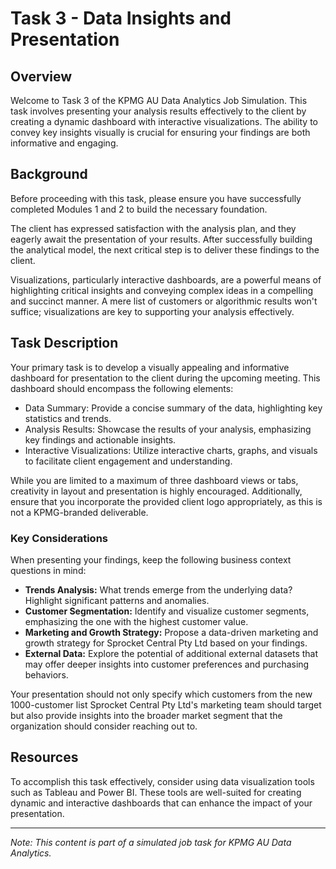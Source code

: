 # Task 3 - Data Insights and Presentation

## Overview

Welcome to Task 3 of the KPMG AU Data Analytics Job Simulation. This task involves presenting your analysis results effectively to the client by creating a dynamic dashboard with interactive visualizations. The ability to convey key insights visually is crucial for ensuring your findings are both informative and engaging.

## Background

Before proceeding with this task, please ensure you have successfully completed Modules 1 and 2 to build the necessary foundation.

The client has expressed satisfaction with the analysis plan, and they eagerly await the presentation of your results. After successfully building the analytical model, the next critical step is to deliver these findings to the client.

Visualizations, particularly interactive dashboards, are a powerful means of highlighting critical insights and conveying complex ideas in a compelling and succinct manner. A mere list of customers or algorithmic results won't suffice; visualizations are key to supporting your analysis effectively.

## Task Description

Your primary task is to develop a visually appealing and informative dashboard for presentation to the client during the upcoming meeting. This dashboard should encompass the following elements:

- Data Summary: Provide a concise summary of the data, highlighting key statistics and trends.
- Analysis Results: Showcase the results of your analysis, emphasizing key findings and actionable insights.
- Interactive Visualizations: Utilize interactive charts, graphs, and visuals to facilitate client engagement and understanding.

While you are limited to a maximum of three dashboard views or tabs, creativity in layout and presentation is highly encouraged. Additionally, ensure that you incorporate the provided client logo appropriately, as this is not a KPMG-branded deliverable.

### Key Considerations

When presenting your findings, keep the following business context questions in mind:

- **Trends Analysis:** What trends emerge from the underlying data? Highlight significant patterns and anomalies.
- **Customer Segmentation:** Identify and visualize customer segments, emphasizing the one with the highest customer value.
- **Marketing and Growth Strategy:** Propose a data-driven marketing and growth strategy for Sprocket Central Pty Ltd based on your findings.
- **External Data:** Explore the potential of additional external datasets that may offer deeper insights into customer preferences and purchasing behaviors.

Your presentation should not only specify which customers from the new 1000-customer list Sprocket Central Pty Ltd's marketing team should target but also provide insights into the broader market segment that the organization should consider reaching out to.

## Resources

To accomplish this task effectively, consider using data visualization tools such as Tableau and Power BI. These tools are well-suited for creating dynamic and interactive dashboards that can enhance the impact of your presentation.

---

*Note: This content is part of a simulated job task for KPMG AU Data Analytics.*

